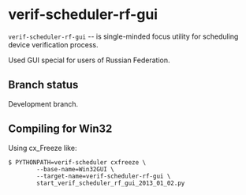 verif-scheduler-rf-gui
======================

``verif-scheduler-rf-gui`` -- is single-minded focus utility for 
scheduling device verification process.

Used GUI special for users of Russian Federation.

Branch status
-------------

Development branch.

Compiling for Win32
-------------------

Using cx_Freeze like:

    $ PYTHONPATH=verif-scheduler cxfreeze \
            --base-name=Win32GUI \
            --target-name=verif-scheduler-rf-gui \
            start_verif_scheduler_rf_gui_2013_01_02.py
